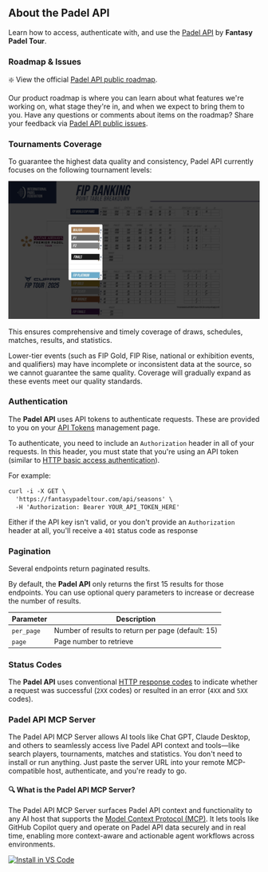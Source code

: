 ## About the Padel API

Learn how to access, authenticate with, and use the [Padel API](https://en.fantasypadeltour.com/docs) by **Fantasy Padel Tour**.

### Roadmap & Issues

❇️ View the official [Padel API public roadmap](https://github.com/users/ferranfg/projects/2).

Our product roadmap is where you can learn about what features we're working on, what stage they're in, and when we expect to bring them to you. Have any questions or comments about items on the roadmap? Share your feedback via [Padel API public issues](https://github.com/ferranfg/padelapi.org/issues).

### Tournaments Coverage

To guarantee the highest data quality and consistency, Padel API currently focuses on the following tournament levels:

![Padel API](/images/padelapi-padelfip.jpeg)

This ensures comprehensive and timely coverage of draws, schedules, matches, results, and statistics.

Lower-tier events (such as FIP Gold, FIP Rise, national or exhibition events, and qualifiers) may have incomplete or inconsistent data at the source, so we cannot guarantee the same quality. Coverage will gradually expand as these events meet our quality standards.

### Authentication

The **Padel API** uses API tokens to authenticate requests. These are provided to you on your [API Tokens](https://en.fantasypadeltour.com/user/api-tokens) management page.

To authenticate, you need to include an `Authorization` header in all of your requests. In this header, you must state that you're using an API token (similar to [HTTP basic access authentication](https://en.wikipedia.org/wiki/Basic_access_authentication)).

For example:

```curl
curl -i -X GET \
  'https://fantasypadeltour.com/api/seasons' \
  -H 'Authorization: Bearer YOUR_API_TOKEN_HERE'
```

Either if the API key isn't valid, or you don't provide an `Authorization` header at all, you'll receive a `401` status code as response

### Pagination

Several endpoints return paginated results.

By default, the **Padel API** only returns the first 15 results for those endpoints. You can use optional query parameters to increase or decrease the number of results.

| Parameter  | Description                                        |
|------------|----------------------------------------------------|
| `per_page` | Number of results to return per page (default: 15) |
| `page`     | Page number to retrieve                            |

### Status Codes

The **Padel API** uses conventional [HTTP response codes](https://developer.mozilla.org/en-US/docs/Web/HTTP/Status) to indicate whether a request was successful (`2XX` codes) or resulted in an error (`4XX` and `5XX` codes).

### Padel API MCP Server

The Padel API MCP Server allows AI tools like Chat GPT, Claude Desktop, and others to seamlessly access live Padel API context and tools—like search players, tournaments, matches and statistics. You don't need to install or run anything. Just paste the server URL into your remote MCP-compatible host, authenticate, and you're ready to go.

#### 🔍 What is the Padel API MCP Server?

The Padel API MCP Server surfaces Padel API context and functionality to any AI host that supports the [Model Context Protocol (MCP)](https://modelcontextprotocol.io/introduction?utm_campaign=mpu_july2025&utm_medium=email&utm_source=github). It lets tools like GitHub Copilot query and operate on Padel API data securely and in real time, enabling more context-aware and actionable agent workflows across environments.

[![Install in VS Code](https://img.shields.io/badge/VS_Code-Install_Server-0098FF?style=flat-square&logo=visualstudiocode&logoColor=white)](https://insiders.vscode.dev/redirect/mcp/install?name=padel-api&config=%7B%22type%22%3A%20%22http%22%2C%22url%22%3A%20%22https%3A%2F%2Ffantasypadeltour.com%2Fmcp%2F%22%7D)
